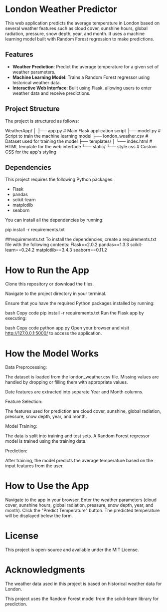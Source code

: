 # London Weather Predictor

This web application predicts the average temperature in London based on several weather features such as cloud cover, sunshine hours, global radiation, pressure, snow depth, year, and month. It uses a machine learning model built with Random Forest regression to make predictions.

## Features

- **Weather Prediction**: Predict the average temperature for a given set of weather parameters.
- **Machine Learning Model**: Trains a Random Forest regressor using historical weather data.
- **Interactive Web Interface**: Built using Flask, allowing users to enter weather data and receive predictions.

## Project Structure

The project is structured as follows:

WeatherApp/ │ ├── app.py # Main Flask application script ├── model.py # Script to train the machine learning model ├── london_weather.csv # Dataset used for training the model ├── templates/ │ └── index.html # HTML template for the web interface └── static/ └── style.css # Custom CSS for the app's styling


## Dependencies

This project requires the following Python packages:

- Flask
- pandas
- scikit-learn
- matplotlib
- seaborn

You can install all the dependencies by running:

pip install -r requirements.txt

##requirements.txt
To install the dependencies, create a requirements.txt file with the following contents:
Flask==2.0.2
pandas==1.3.3
scikit-learn==0.24.2
matplotlib==3.4.3
seaborn==0.11.2



# How to Run the App
Clone this repository or download the files.

Navigate to the project directory in your terminal.

Ensure that you have the required Python packages installed by running:

bash
Copy code
pip install -r requirements.txt
Run the Flask app by executing:

bash
Copy code
python app.py
Open your browser and visit http://127.0.0.1:5000/ to access the application.

# How the Model Works
Data Preprocessing:

The dataset is loaded from the london_weather.csv file.
Missing values are handled by dropping or filling them with appropriate values.

Date features are extracted into separate Year and Month columns.

Feature Selection:

The features used for prediction are cloud cover, sunshine, global radiation, pressure, snow depth, year, and month.

Model Training:

The data is split into training and test sets.
A Random Forest regressor model is trained using the training data.

Prediction:

After training, the model predicts the average temperature based on the input features from the user.

# How to Use the App
Navigate to the app in your browser.
Enter the weather parameters (cloud cover, sunshine hours, global radiation, pressure, snow depth, year, and month).
Click the "Predict Temperature" button.
The predicted temperature will be displayed below the form.


# License
This project is open-source and available under the MIT License.

# Acknowledgments
The weather data used in this project is based on historical weather data for London.

This project uses the Random Forest model from the scikit-learn library for prediction.


